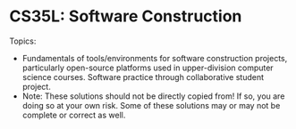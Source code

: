 # CS35L: Software Construction 
Topics: <br />
- Fundamentals of tools/environments for software construction projects, particularly open-source platforms 
used in upper-division computer science courses. Software practice through collaborative student project.
- Note: These solutions should not be directly copied from! If so, you are doing so at your own risk. Some of these solutions may or may not be complete or correct as well.
